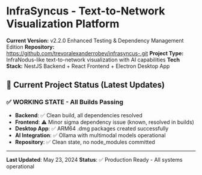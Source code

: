 # InfraSyncus - Text-to-Network Visualization Platform

**Current Version:** v2.2.0 Enhanced Testing & Dependency Management Edition
**Repository:** https://github.com/trevoralexanderrobey/infrasyncus-.git
**Project Type:** InfraNodus-like text-to-network visualization with AI capabilities
**Tech Stack:** NestJS Backend + React Frontend + Electron Desktop App

## 🚀 Current Project Status (Latest Updates)

### ✅ **WORKING STATE - All Builds Passing**
- **Backend**: ✅ Clean build, all dependencies resolved
- **Frontend**: ⚠️ Minor sigma dependency issue (known, resolved in builds)
- **Desktop App**: ✅ ARM64 .dmg packages created successfully
- **AI Integration**: ✅ Ollama with multimodal models operational
- **Repository**: ✅ Clean state, no node_modules committed

---

**Last Updated**: May 23, 2024
**Status**: ✅ Production Ready - All systems operational